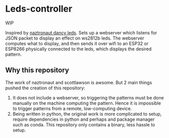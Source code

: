 # Leds-controller

WIP

Inspired by [naztronaut dancy leds](https://github.com/naztronaut/dancyPi-audio-reactive-led).
Sets up a webserver which listens for JSON packet to display an effect on ws2812b leds. The webserver
computes what to display, and then sends it over wifi to an ESP32 or ESP8266 physically connected to
the leds, which displays the desired pattern.

## Why this repository

The work of naztronaut and scottlawson is awsome. But 2 main things pushed the creation of this repository:
1. It does not include a webserver, so triggering the patterns must be done manually on the machine
computing the pattern. Hence it is impossible to trigger patterns from a remote, low-computing device.
2. Being written in python, the original work is more complicated to setup, require dependencies in python
and perhaps and package manager such as conda. This repository only contains a binary, less hassle to setup.
